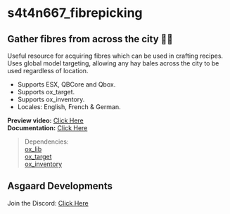 # s4t4n667_fibrepicking
## Gather fibres from across the city 🚜🧵

Useful resource for acquiring fibres which can be used in crafting recipes. Uses global model targeting, allowing any hay bales across the city to be used regardless of location.

- Supports ESX, QBCore and Qbox.
- Supports ox_target.
- Supports ox_inventory.
- Locales: English, French & German.

**Preview video:** [Click Here](https://youtu.be/gJlxxr6Jz58)
<br>
**Documentation:** [Click Here](https://s4t4n667.gitbook.io/asgaard-developments/free-scripts/s4t4n667_fibrepicking)
<br>

> Dependencies:
> <br>
> [ox_lib](https://github.com/overextended/ox_lib)
> <br>
> [ox_target](https://github.com/overextended/ox_target)
> <br>
> [ox_inventory](https://github.com/overextended/ox_inventory)

## Asgaard Developments
Join the Discord: [Click Here](https://discord.gg/eFsB5ZFxeq)
